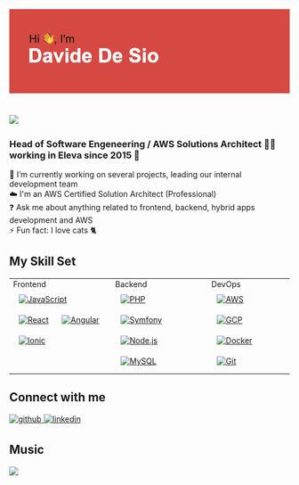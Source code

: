 <br><br> 
<img src="https://github.com/davide-desio-eleva/davide-desio-eleva/blob/main/header.png?raw=true" />

## <img src="https://eleva.it/assets/imgs/home/eleva-logo-full.svg" align="center" height="50px" width="" />
### Head of Software Engeneering / AWS Solutions Architect 👨‍💻<br> working in Eleva since 2015 🚀
<div>
🔭 I’m currently working on several projects, leading our internal development team<br>
☁️ I'm an AWS Certified Solution Architect (Professional)<br>
❓ Ask me about anything related to frontend, backend, hybrid apps development and AWS<br> 
⚡ Fun fact: I love cats 🐈<br>
</div>

## My Skill Set
<table>
  <tr>
    <td valign="top">
      Frontend  
      <div>  
        <a href="https://www.javascript.com/" target="_blank"><img style="margin: 10px" src="https://profilinator.rishav.dev/skills-assets/javascript-original.svg" alt="JavaScript" height="50" /></a>  
        <a href="https://reactjs.org/" target="_blank"><img style="margin: 10px" src="https://profilinator.rishav.dev/skills-assets/react-original-wordmark.svg" alt="React" height="50" /></a>  
        <a href="https://angular.io/" target="_blank"><img style="margin: 10px" src="https://profilinator.rishav.dev/skills-assets/angularjs-original.svg" alt="Angular" height="50" /></a>  
        <a href="https://www.ionicframework.com/" target="_blank"><img style="margin: 10px" src="https://profilinator.rishav.dev/skills-assets/ionic.svg" alt="Ionic" height="50" /></a>  
      </div>
    </td>
    <td valign="top">
      Backend  
      <div>  
        <a href="https://www.php.net/" target="_blank"><img style="margin: 10px" src="https://profilinator.rishav.dev/skills-assets/php-original.svg" alt="PHP" height="50" /></a>  
        <a href="https://symfony.com/" target="_blank"><img style="margin: 10px" src="https://profilinator.rishav.dev/skills-assets/symfony_black_03.svg" alt="Symfony" height="50" /></a>  
        <a href="https://nodejs.org/" target="_blank"><img style="margin: 10px" src="https://profilinator.rishav.dev/skills-assets/nodejs-original-wordmark.svg" alt="Node.js" height="50" /></a>  
        <a href="https://www.mysql.com/" target="_blank"><img style="margin: 10px" src="https://profilinator.rishav.dev/skills-assets/mysql-original-wordmark.svg" alt="MySQL" height="50" /></a>  
      </div>
    </td>
    <td valign="top">
      DevOps  
      <div>  
        <a href="https://aws.amazon.com/" target="_blank"><img style="margin: 10px" src="https://profilinator.rishav.dev/skills-assets/amazonwebservices-original-wordmark.svg" alt="AWS" height="50" /></a>  
        <a href="https://cloud.google.com/" target="_blank"><img style="margin: 10px" src="https://profilinator.rishav.dev/skills-assets/google_cloud-icon.svg" alt="GCP" height="50" /></a>  
        <a href="https://www.docker.com/" target="_blank"><img style="margin: 10px" src="https://profilinator.rishav.dev/skills-assets/docker-original-wordmark.svg" alt="Docker" height="50" /></a>  
        <a href="https://github.com/" target="_blank"><img style="margin: 10px" src="https://profilinator.rishav.dev/skills-assets/git-scm-icon.svg" alt="Git" height="50" /></a>  
      </div>
    </td>
  </tr>
</table>  

## Connect with me
<a href="https://github.com/davide-desio-eleva" target="_blank">
<img src=https://img.shields.io/badge/github-%2324292e.svg?&style=for-the-badge&logo=github&logoColor=white alt=github style="margin-bottom: 5px;" />
</a>
<a href="https://linkedin.com/in/desiodavide" target="_blank">
<img src=https://img.shields.io/badge/linkedin-%231E77B5.svg?&style=for-the-badge&logo=linkedin&logoColor=white alt=linkedin style="margin-bottom: 5px;" />
</a>

## Music
<!--
<img src="https://github-readme-stats.vercel.app/api?username=davide-desio-eleva&show_icons=true&count_private=true&hide_border=true" align="center" /> 
<br>
-->
<img src="https://spotify-github-profile.vercel.app/api/view?uid=1166736214&cover_image=false&theme=default" /> 
